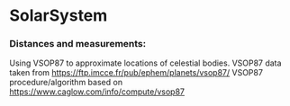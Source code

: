 # SolarSystem

### Distances and measurements:

Using VSOP87 to approximate locations of celestial bodies.
VSOP87 data taken from https://ftp.imcce.fr/pub/ephem/planets/vsop87/
VSOP87 procedure/algorithm based on https://www.caglow.com/info/compute/vsop87
